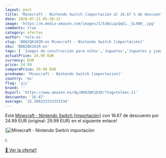 ```yaml
---
layout: post
title: 'Minecraft - Nintendo Switch [importación al 16.67 % de descuento'
date: 2020-07-21 05:20:12
image: 'https://m.media-amazon.com/images/I/51WiLqzQqCL._SL400_.jpg'
comments: true
category: ofertas
author: 'tole.es'
slug: 'B082QK181R-es Minecraft - Nintendo Switch [importación]'
sku: 'B082QK181R-es'
tags: [ 'Juegos de construcción para niños','Juguetes','Juguetes y juegos','nintendo', ]
actualPrice: 24.99 EUR
currency: EUR
price: 24.99
comparePrice: 29.99 EUR
prodname: 'Minecraft - Nintendo Switch [importación]'
country: 'es'
flag: '🇪🇸'
brand: ''
buyurl: 'https://www.amazon.es/dp/B082QK181R/?tag=tolees-21'
descuento: '16.67'
average: '25.308333333333334'
---
```


Está [Minecraft - Nintendo Switch [importación]](https://www.amazon.es/dp/B082QK181R/?tag=tolees-21) con 16.67 de descuento por 24.99 EUR (original: 29.99 EUR) en el siguiente enlace!

[![Minecraft - Nintendo Switch [importación](https://m.media-amazon.com/images/I/51WiLqzQqCL._SL400_.jpg)](https://www.amazon.es/dp/B082QK181R/?tag=tolees-21)

ℹ️:


[🛒 Ver la oferta!!](https://www.amazon.es/dp/B082QK181R/?tag=tolees-21)
